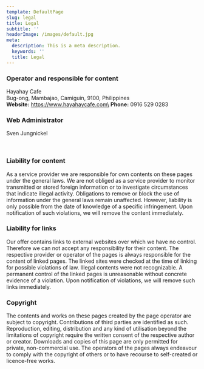```yaml
---
template: DefaultPage
slug: legal
title: Legal
subtitle: ''
headerImage: /images/default.jpg
meta:
  description: This is a meta description.
  keywords: ''
  title: Legal
---
```

### Operator and responsible for content

Hayahay Cafe\
Bug-ong, Mambajao, Camiguin, 9100, Philippines\
**Website:** https://www.hayahaycafe.com\
**Phone:** 0916 529 0283

### Web Administrator

Sven Jungnickel 

<br />

### Liability for content

As a service provider we are responsible for own contents on these pages under the general laws. We are not obliged as a service provider to monitor transmitted or stored foreign information or to investigate circumstances that indicate illegal activity. Obligations to remove or block the use of information under the general laws remain unaffected. However, liability is only possible from the date of knowledge of a specific infringement. Upon notification of such violations, we will remove the content immediately.

### Liability for links

Our offer contains links to external websites over which we have no control. Therefore we can not accept any responsibility for their content. The respective provider or operator of the pages is always responsible for the content of linked pages. The linked sites were checked at the time of linking for possible violations of law. Illegal contents were not recognizable. A permanent control of the linked pages is unreasonable without concrete evidence of a violation. Upon notification of violations, we will remove such links immediately.

### Copyright

The contents and works on these pages created by the page operator are subject to copyright. Contributions of third parties are identified as such. Reproduction, editing, distribution and any kind of utilisation beyond the limitations of copyright require the written consent of the respective author or creator. Downloads and copies of this page are only permitted for private, non-commercial use. The operators of the pages always endeavour to comply with the copyright of others or to have recourse to self-created or licence-free works.
